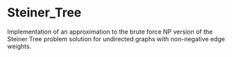 # Steiner_Tree
Implementation of an approximation to the brute force NP version of the Steiner Tree problem solution for undirected graphs  with non-negative edge weights.
